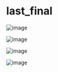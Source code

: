 # last_final

![image](https://user-images.githubusercontent.com/62961255/111022201-2c7a4900-8386-11eb-9869-1356a2743f90.png)

![image](https://user-images.githubusercontent.com/62961255/111022325-01dcc000-8387-11eb-8686-b2b77a59a12c.png)

![image](https://user-images.githubusercontent.com/62961255/111022358-25a00600-8387-11eb-8301-166ab638b446.png)

![image](https://user-images.githubusercontent.com/62961255/111022373-381a3f80-8387-11eb-9bd3-91a813eb7cae.png)

